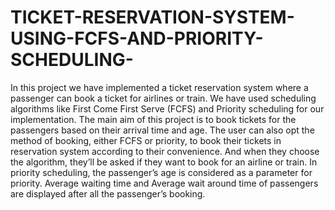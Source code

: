 # TICKET-RESERVATION-SYSTEM-USING-FCFS-AND-PRIORITY-SCHEDULING-
In this project we have implemented a ticket reservation system where a passenger  can book a ticket for airlines or train. We have used scheduling algorithms like First  Come First Serve (FCFS) and Priority scheduling for our implementation. The main  aim of this project is to book tickets for the passengers based on their arrival time  and age. The user can also opt the method of booking, either FCFS or priority, to  book their tickets in reservation system according to their convenience. And when  they choose the algorithm, they’ll be asked if they want to book for an airline or  train. In priority scheduling, the passenger’s age is considered as a parameter for  priority. Average waiting time and Average wait around time of passengers are  displayed after all the passenger’s booking.

